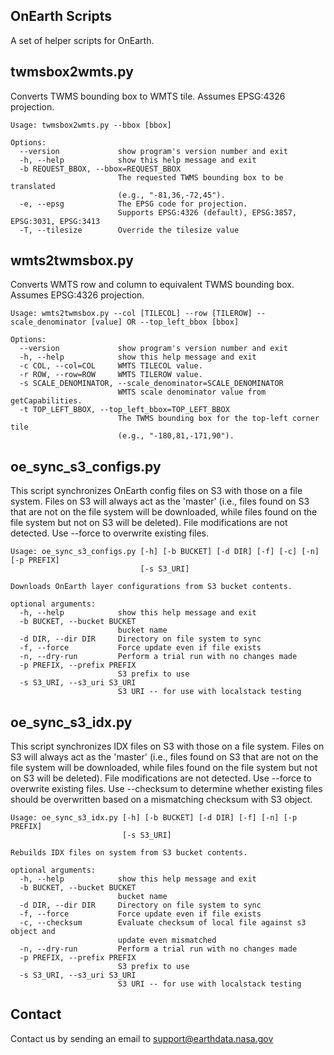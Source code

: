 ## OnEarth Scripts

A set of helper scripts for OnEarth.


## twmsbox2wmts.py

Converts TWMS bounding box to WMTS tile.  Assumes EPSG:4326 projection.

```
Usage: twmsbox2wmts.py --bbox [bbox]

Options:
  --version             show program's version number and exit
  -h, --help            show this help message and exit
  -b REQUEST_BBOX, --bbox=REQUEST_BBOX
                        The requested TWMS bounding box to be translated
                        (e.g., "-81,36,-72,45").
  -e, --epsg            The EPSG code for projection.
                        Supports EPSG:4326 (default), EPSG:3857, EPSG:3031, EPSG:3413
  -T, --tilesize        Override the tilesize value
```

## wmts2twmsbox.py

Converts WMTS row and column to equivalent TWMS bounding box.  Assumes EPSG:4326 projection.

```
Usage: wmts2twmsbox.py --col [TILECOL] --row [TILEROW] --scale_denominator [value] OR --top_left_bbox [bbox]

Options:
  --version             show program's version number and exit
  -h, --help            show this help message and exit
  -c COL, --col=COL     WMTS TILECOL value.
  -r ROW, --row=ROW     WMTS TILEROW value.
  -s SCALE_DENOMINATOR, --scale_denominator=SCALE_DENOMINATOR
                        WMTS scale denominator value from getCapabilities.
  -t TOP_LEFT_BBOX, --top_left_bbox=TOP_LEFT_BBOX
                        The TWMS bounding box for the top-left corner tile
                        (e.g., "-180,81,-171,90").
```


## oe_sync_s3_configs.py

This script synchronizes OnEarth config files on S3 with those on a file system.
Files on S3 will always act as the 'master' (i.e., files found on S3 that are not on the file system 
will be downloaded, while files found on the file system but not on S3 will be deleted).
File modifications are not detected. Use --force to overwrite existing files.

```
Usage: oe_sync_s3_configs.py [-h] [-b BUCKET] [-d DIR] [-f] [-c] [-n] [-p PREFIX]
                             [-s S3_URI]

Downloads OnEarth layer configurations from S3 bucket contents.

optional arguments:
  -h, --help            show this help message and exit
  -b BUCKET, --bucket BUCKET
                        bucket name
  -d DIR, --dir DIR     Directory on file system to sync
  -f, --force           Force update even if file exists
  -n, --dry-run         Perform a trial run with no changes made
  -p PREFIX, --prefix PREFIX
                        S3 prefix to use
  -s S3_URI, --s3_uri S3_URI
                        S3 URI -- for use with localstack testing
```


## oe_sync_s3_idx.py

This script synchronizes IDX files on S3 with those on a file system.
Files on S3 will always act as the 'master' (i.e., files found on S3 that are not on the file system 
will be downloaded, while files found on the file system but not on S3 will be deleted).
File modifications are not detected. Use --force to overwrite existing files. Use --checksum to determine whether
existing files should be overwritten based on a mismatching checksum with S3 object.

```
Usage: oe_sync_s3_idx.py [-h] [-b BUCKET] [-d DIR] [-f] [-n] [-p PREFIX]
                         [-s S3_URI]

Rebuilds IDX files on system from S3 bucket contents.

optional arguments:
  -h, --help            show this help message and exit
  -b BUCKET, --bucket BUCKET
                        bucket name
  -d DIR, --dir DIR     Directory on file system to sync
  -f, --force           Force update even if file exists
  -c, --checksum        Evaluate checksum of local file against s3 object and 
                        update even mismatched
  -n, --dry-run         Perform a trial run with no changes made
  -p PREFIX, --prefix PREFIX
                        S3 prefix to use
  -s S3_URI, --s3_uri S3_URI
                        S3 URI -- for use with localstack testing
```

## Contact

Contact us by sending an email to
[support@earthdata.nasa.gov](mailto:support@earthdata.nasa.gov)

